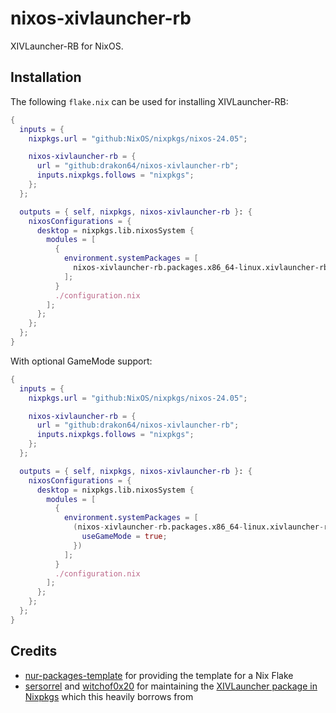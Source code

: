# nixos-xivlauncher-rb

XIVLauncher-RB for NixOS.

## Installation

The following `flake.nix` can be used for installing XIVLauncher-RB:

```nix
{
  inputs = {
    nixpkgs.url = "github:NixOS/nixpkgs/nixos-24.05";

    nixos-xivlauncher-rb = {
      url = "github:drakon64/nixos-xivlauncher-rb";
      inputs.nixpkgs.follows = "nixpkgs";
    };
  };

  outputs = { self, nixpkgs, nixos-xivlauncher-rb }: {
    nixosConfigurations = {
      desktop = nixpkgs.lib.nixosSystem {
        modules = [
          {
            environment.systemPackages = [
              nixos-xivlauncher-rb.packages.x86_64-linux.xivlauncher-rb
            ];
          }
          ./configuration.nix
        ];
      };
    };
  };
}
```

With optional GameMode support:

```nix
{
  inputs = {
    nixpkgs.url = "github:NixOS/nixpkgs/nixos-24.05";

    nixos-xivlauncher-rb = {
      url = "github:drakon64/nixos-xivlauncher-rb";
      inputs.nixpkgs.follows = "nixpkgs";
    };
  };

  outputs = { self, nixpkgs, nixos-xivlauncher-rb }: {
    nixosConfigurations = {
      desktop = nixpkgs.lib.nixosSystem {
        modules = [
          {
            environment.systemPackages = [
              (nixos-xivlauncher-rb.packages.x86_64-linux.xivlauncher-rb.override {
                useGameMode = true;
              })
            ];
          }
          ./configuration.nix
        ];
      };
    };
  };
}
```

## Credits

* [nur-packages-template](https://github.com/nix-community/nur-packages-template) for providing the template for a Nix Flake
* [sersorrel](https://github.com/sersorrel) and [witchof0x20](https://github.com/witchof0x20) for maintaining the [XIVLauncher package in Nixpkgs](https://github.com/NixOS/nixpkgs/tree/nixos-unstable/pkgs/by-name/xi/xivlauncher) which this heavily borrows from
